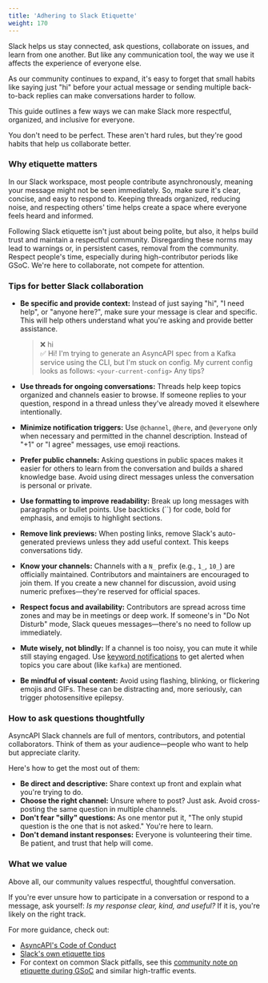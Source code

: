 ```yaml
---
title: 'Adhering to Slack Etiquette'
weight: 170
---
```


Slack helps us stay connected, ask questions, collaborate on issues, and learn from one another. But like any communication tool, the way we use it affects the experience of everyone else.

As our community continues to expand, it's easy to forget that small habits like saying just "hi" before your actual message or sending multiple back-to-back replies can make conversations harder to follow. 

This guide outlines a few ways we can make Slack more respectful, organized, and inclusive for everyone.

You don't need to be perfect. These aren't hard rules, but they're good habits that help us collaborate better.

### Why etiquette matters

In our Slack workspace, most people contribute asynchronously, meaning your message might not be seen immediately. So, make sure it's clear, concise, and easy to respond to. Keeping threads organized, reducing noise, and respecting others' time helps create a space where everyone feels heard and informed.

Following Slack etiquette isn't just about being polite, but also, it helps build trust and maintain a respectful community. Disregarding these norms may lead to warnings or, in persistent cases, removal from the community. Respect people's time, especially during high-contributor periods like GSoC. We're here to collaborate, not compete for attention.

### Tips for better Slack collaboration

* **Be specific and provide context:** Instead of just saying "hi", "I need help", or "anyone here?", make sure your message is clear and specific. This will help others understand what you're asking and provide better assistance.  
    > ❌ hi  
    > ✅ Hi! I'm trying to generate an AsyncAPI spec from a Kafka service using the CLI, but I'm stuck on config. My current config looks as follows: `<your-current-config>` Any tips?

* **Use threads for ongoing conversations:** Threads help keep topics organized and channels easier to browse. If someone replies to your question, respond in a thread unless they've already moved it elsewhere intentionally.

* **Minimize notification triggers:** Use `@channel`, `@here`, and `@everyone` only when necessary and permitted in the channel description. Instead of "+1" or "I agree" messages, use emoji reactions.

* **Prefer public channels:** Asking questions in public spaces makes it easier for others to learn from the conversation and builds a shared knowledge base. Avoid using direct messages unless the conversation is personal or private.

* **Use formatting to improve readability:** Break up long messages with paragraphs or bullet points. Use backticks (``) for code, bold for emphasis, and emojis to highlight sections.

* **Remove link previews:** When posting links, remove Slack's auto-generated previews unless they add useful context. This keeps conversations tidy.

* **Know your channels:** Channels with a `N_` prefix (e.g., `1_`, `10_`) are officially maintained. Contributors and maintainers are encouraged to join them. If you create a new channel for discussion, avoid using numeric prefixes—they're reserved for official spaces.

* **Respect focus and availability:** Contributors are spread across time zones and may be in meetings or deep work. If someone's in "Do Not Disturb" mode, Slack queues messages—there's no need to follow up immediately.

* **Mute wisely, not blindly:** If a channel is too noisy, you can mute it while still staying engaged. Use [keyword notifications](https://slack.com/help/articles/201355156-Configure-your-Slack-notifications#keyword-notifications) to get alerted when topics you care about (like `kafka`) are mentioned.

* **Be mindful of visual content:** Avoid using flashing, blinking, or flickering emojis and GIFs. These can be distracting and, more seriously, can trigger photosensitive epilepsy.

### How to ask questions thoughtfully

AsyncAPI Slack channels are full of mentors, contributors, and potential collaborators. Think of them as your audience—people who want to help but appreciate clarity.

Here's how to get the most out of them:

* **Be direct and descriptive:** Share context up front and explain what you're trying to do.
* **Choose the right channel:** Unsure where to post? Just ask. Avoid cross-posting the same question in multiple channels.
* **Don't fear "silly" questions:** As one mentor put it, "The only stupid question is the one that is not asked." You're here to learn.
* **Don't demand instant responses:** Everyone is volunteering their time. Be patient, and trust that help will come.

### What we value

Above all, our community values respectful, thoughtful conversation.

If you're ever unsure how to participate in a conversation or respond to a message, ask yourself: *Is my response clear, kind, and useful?* If it is, you're likely on the right track.

For more guidance, check out:

* [AsyncAPI's Code of Conduct](https://github.com/asyncapi/.github/blob/master/CODE_OF_CONDUCT.md)
* [Slack's own etiquette tips](https://slack.com/blog/collaboration/etiquette-tips-in-slack)
* For context on common Slack pitfalls, see this [community note on etiquette during GSoC](https://asyncapi.slack.com/archives/C02FK3YDPCL/p1741676407399789) and similar high-traffic events.
